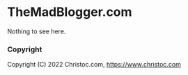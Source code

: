# TheMadBlogger.com

Nothing to see here.

### Copyright

Copyright (C) 2022 Christoc.com, https://www.christoc.com
